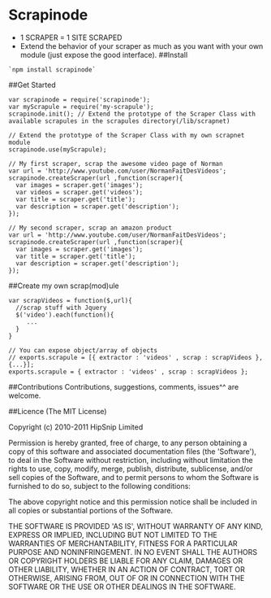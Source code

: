 # Scrapinode 
   - 1 SCRAPER = 1 SITE SCRAPED
   - Extend the behavior of your scraper as much as you want with your own module (just expose the good interface).
##Install

    `npm install scrapinode`
    
##Get Started

    var scrapinode = require('scrapinode');
    var myScrapule = require('my-scrapule');
    scrapinode.init(); // Extend the prototype of the Scraper Class with available scrapules in the scrapules directory(/lib/scrapnet)
    
    // Extend the prototype of the Scraper Class with my own scrapnet module
    scrapinode.use(myScrapule);
    
    // My first scraper, scrap the awesome video page of Norman
    var url = 'http://www.youtube.com/user/NormanFaitDesVideos';
    scrapinode.createScraper(url ,function(scraper){
      var images = scraper.get('images');
      var videos = scraper.get('videos');
      var title = scraper.get('title');
      var description = scraper.get('description');
    });
    
    // My second scraper, scrap an amazon product
    var url = 'http://www.youtube.com/user/NormanFaitDesVideos';
    scrapinode.createScraper(url ,function(scraper){
      var images = scraper.get('images');
      var title = scraper.get('title');
      var description = scraper.get('description');
    });
    
##Create my own scrap(mod)ule

    var scrapVideos = function($,url){
      //scrap stuff with Jquery
      $('video').each(function(){
         ...
      }
    }
   
    // You can expose object/array of objects 
    // exports.scrapule = [{ extractor : 'videos' , scrap : scrapVideos }, {...}];
    exports.scrapule = { extractor : 'videos' , scrap : scrapVideos };
   
##Contributions
Contributions, suggestions, comments, issues^^ are welcome.

##Licence
(The MIT License)

Copyright (c) 2010-2011 HipSnip Limited

Permission is hereby granted, free of charge, to any person obtaining a copy of this software and associated documentation files (the 'Software'), to deal in the Software without restriction, including without limitation the rights to use, copy, modify, merge, publish, distribute, sublicense, and/or sell copies of the Software, and to permit persons to whom the Software is furnished to do so, subject to the following conditions:

The above copyright notice and this permission notice shall be included in all copies or substantial portions of the Software.

THE SOFTWARE IS PROVIDED 'AS IS', WITHOUT WARRANTY OF ANY KIND, EXPRESS OR IMPLIED, INCLUDING BUT NOT LIMITED TO THE WARRANTIES OF MERCHANTABILITY, FITNESS FOR A PARTICULAR PURPOSE AND NONINFRINGEMENT. IN NO EVENT SHALL THE AUTHORS OR COPYRIGHT HOLDERS BE LIABLE FOR ANY CLAIM, DAMAGES OR OTHER LIABILITY, WHETHER IN AN ACTION OF CONTRACT, TORT OR OTHERWISE, ARISING FROM, OUT OF OR IN CONNECTION WITH THE SOFTWARE OR THE USE OR OTHER DEALINGS IN THE SOFTWARE.
